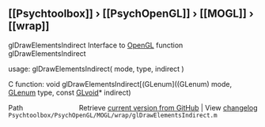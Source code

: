 ## [[Psychtoolbox]] &#8250; [[PsychOpenGL]] &#8250; [[MOGL]] &#8250; [[wrap]]

glDrawElementsIndirect  Interface to [OpenGL](OpenGL) function glDrawElementsIndirect  
  
usage:  glDrawElementsIndirect( mode, type, indirect )  
  
C function:  void glDrawElementsIndirect[(GLenum]((GLenum) mode, [GLenum](GLenum) type, const [GLvoid](GLvoid)\* indirect)  




<div class="code_header" style="text-align:right;">
  <span style="float:left;">Path&nbsp;&nbsp;</span> <span class="counter">Retrieve <a href=
  "https://raw.github.com/Psychtoolbox-3/Psychtoolbox-3/beta/Psychtoolbox/PsychOpenGL/MOGL/wrap/glDrawElementsIndirect.m">current version from GitHub</a> | View <a href=
  "https://github.com/Psychtoolbox-3/Psychtoolbox-3/commits/beta/Psychtoolbox/PsychOpenGL/MOGL/wrap/glDrawElementsIndirect.m">changelog</a></span>
</div>
<div class="code">
  <code>Psychtoolbox/PsychOpenGL/MOGL/wrap/glDrawElementsIndirect.m</code>
</div>

